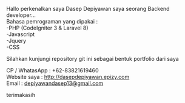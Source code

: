 Hallo perkenalkan saya Dasep Depiyawan saya seorang Backend developer...  <br>
Bahasa pemrograman yang dipakai : <br>
-PHP  (CodeIgniter 3 & Laravel 8) <br>
-Javascript <br>
-Jquery <br>
-CSS <br>

Silahkan kunjungi repository git ini sebagai bentuk portfolio dari saya <br>

CP / WhatasApp : +62-83821619460 <br>
Website saya : http://dasepdepiyawan.epizy.com <br>
Email   : depiyawandasep13@gmail.com <br>

terimakasih
